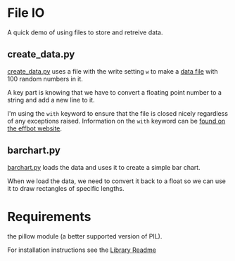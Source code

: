 # File IO

A quick demo of using files to store and retreive data.

## create_data.py

[create_data.py](create_data.py) uses a file with the write setting `w` to make a [data file](data.txt) with 100 random numbers in it.

A key part is knowing that we have to convert a floating point number to a
string and add a new line to it.

I'm using the `with` keyword to ensure that the file is closed nicely regardless
of any exceptions raised. Information on the `with` keyword can be [found on the
effbot website](http://effbot.org/zone/python-with-statement.htm).

## barchart.py

[barchart.py](barchart.py) loads the data and uses it to create a simple bar
chart.

When we load the data, we need to convert it back to a float so we can use it to
draw rectangles of specific lengths.

# Requirements 

the pillow module (a better supported version of PIL).

For installation instructions see the [Library Readme](../README.md)

